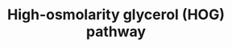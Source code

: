 ---
annotations:
- type: Pathway Ontology
  value: mitogen activated protein kinase signaling pathway
- type: Pathway Ontology
  value: signaling pathway
- type: Pathway Ontology
  value: regulatory pathway
- type: Pathway Ontology
  value: stress response pathway
authors:
- Stacia
- Khanspers
- Elisa
- Egonw
- Eweitz
description: The high-osmolarity glycerol (HOG) pathway is a mitogen-activated protein
  kinase (MAPK) pathway that  regulates stress response in Saccharomyces cerevisiae
  mainly as it relates to the adaptation of yeast cells to hyperosmotic stress.  Two
  input branches activate the MAPK module by different mechanisms. The Sho1 branch
  requires Sho1p and the mucin-like proteins Hkr1p and Msb2p to sense osmostress.
  Sho1p-dependent signalling also requires small G-protein Cdc42p, and PAK family
  members Ste20 and Cla4. The target of Ste20p is the MAPKKK Ste11p, which activates
  the MAPKK Pbs2p under hyperosmotic conditions, resulting in Hog1p activation. Another
  branch, leading to the activation of Pbs2, involves a ‘two-component’ phospho-relay
  signalling system that involves transmembrane protein Sln1p and response regulator
  proteins Ypd1p and Ssk1p. In this branch, the two redundant MAPKKKs Ssk2p and Ssk22p
  participate in the phosphorylation of Pbs2p, which is responsible for the final
  activation of Hog1p. Once Hog1p is activated, it coordinates several processes necessary
  for cellular adaptation to osmotic stress, including ubiquitination, chromatin remodelling,
  the transcriptional program, mRNA export, translational response, and cell cycle
  progression. In addition to its main role in the regulation of hyperosmotic stress
  responses, the HOG pathway is also activated in response to oxidatiion, acids stress,
  organic compounds, metals, and freeze or heat stress. PMID:20641030 PMID:19878680
last-edited: 2021-05-16
organisms:
- Saccharomyces cerevisiae
redirect_from:
- /index.php/Pathway:WP2838
- /instance/WP2838
schema-jsonld:
- '@context': https://schema.org/
  '@id': https://wikipathways.github.io/pathways/WP2838.html
  '@type': Dataset
  creator:
    '@type': Organization
    name: WikiPathways
  description: The high-osmolarity glycerol (HOG) pathway is a mitogen-activated protein
    kinase (MAPK) pathway that  regulates stress response in Saccharomyces cerevisiae
    mainly as it relates to the adaptation of yeast cells to hyperosmotic stress.  Two
    input branches activate the MAPK module by different mechanisms. The Sho1 branch
    requires Sho1p and the mucin-like proteins Hkr1p and Msb2p to sense osmostress.
    Sho1p-dependent signalling also requires small G-protein Cdc42p, and PAK family
    members Ste20 and Cla4. The target of Ste20p is the MAPKKK Ste11p, which activates
    the MAPKK Pbs2p under hyperosmotic conditions, resulting in Hog1p activation.
    Another branch, leading to the activation of Pbs2, involves a ‘two-component’
    phospho-relay signalling system that involves transmembrane protein Sln1p and
    response regulator proteins Ypd1p and Ssk1p. In this branch, the two redundant
    MAPKKKs Ssk2p and Ssk22p participate in the phosphorylation of Pbs2p, which is
    responsible for the final activation of Hog1p. Once Hog1p is activated, it coordinates
    several processes necessary for cellular adaptation to osmotic stress, including
    ubiquitination, chromatin remodelling, the transcriptional program, mRNA export,
    translational response, and cell cycle progression. In addition to its main role
    in the regulation of hyperosmotic stress responses, the HOG pathway is also activated
    in response to oxidatiion, acids stress, organic compounds, metals, and freeze
    or heat stress. PMID:20641030 PMID:19878680
  keywords:
  - ''
  - Ste50p
  - Ptc1p
  - MADS-box TF
  - Sho1p
  - Leucine zipper TF
  - Hog1p
  - Ssk2p
  - MAPK
  - kinase
  - Sko1p
  - Ptp2p
  - sensor
  - Sln1p
  - Cla4p
  - zinc finger TF
  - Cdc42p
  - Ssk22p
  - MAPKK
  - membrane
  - Ptc3p
  - MAPKKK
  - adaptor
  - TF
  - Ssk1p
  - phosphatase
  - Opy2p
  - Ste20p
  - Msn2p
  - anchor
  - Hkr1p
  - Pbs2
  - Msn4p
  - Ypd1p
  - GTPase
  - Msb2p
  - Ste11p
  - Hot1p
  - Smp1p
  license: CC0
  name: High-osmolarity glycerol (HOG) pathway
seo: CreativeWork
title: High-osmolarity glycerol (HOG) pathway
wpid: WP2838
---